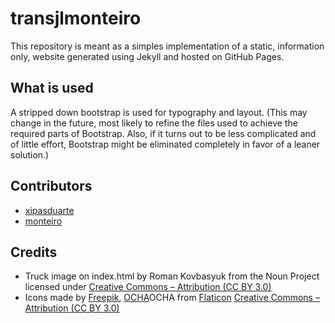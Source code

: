 transjlmonteiro
===============

This repository is meant as a simples implementation of a static, information only, website generated using Jekyll and hosted on GitHub Pages.

## What is used
A stripped down bootstrap is used for typography and layout. (This may change in the future, most likely to refine the files used to achieve the required parts of Bootstrap. Also, if it turns out to be less complicated and of little effort, Bootstrap might be eliminated completely in favor of a leaner solution.)

## Contributors
* [xipasduarte](http://xipasduarte.github.com)
* [monteiro](http://monteiro.github.com)

## Credits
* Truck image on index.html by Roman Kovbasyuk from the Noun Project licensed under [Creative Commons – Attribution (CC BY 3.0)](http://creativecommons.org/licenses/by/3.0/us/)
* Icons made by [Freepik](http://www.freepik.com), [OCHA](http://www.unocha.org)OCHA from [Flaticon](http://www.flaticon.com)    [Creative Commons – Attribution (CC BY 3.0)](http://creativecommons.org/licenses/by/3.0)
